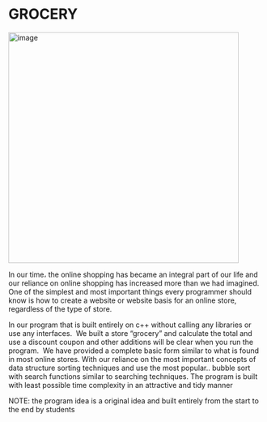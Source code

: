 # GROCERY

<img width="455" alt="image" src="https://user-images.githubusercontent.com/95943708/185724973-b912456d-4820-47de-b5c1-cf5aad7d94f8.png">

In our time، the online shopping has became an integral part of our life and our reliance on online shopping has increased more than we had imagined. One of the simplest and most important things every programmer should know is how to create a website or website basis for an online store, regardless of the type of store.

In our program that is built entirely on c++ without calling any libraries or use any interfaces. 
We built a store “grocery” and calculate the total and use a discount coupon and other additions will be clear when you run the program. 
We have provided a complete basic form similar to what is found in most online stores.
With our reliance on the most important concepts of data structure sorting techniques and use the most popular.. bubble sort with search functions similar to searching techniques. The program is built with least possible time complexity in an attractive and tidy manner

NOTE: the program idea is a original idea and built entirely from the start to the end by students
